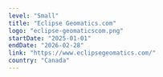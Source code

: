 ```yaml
---
level: "Small"
title: "Eclipse Geomatics.com"
logo: "eclipse-geomaticscom.png"
startDate: "2025-01-01"
endDate: "2026-02-28"
link: "https://www.eclipsegeomatics.com/"
country: "Canada"
---
```

